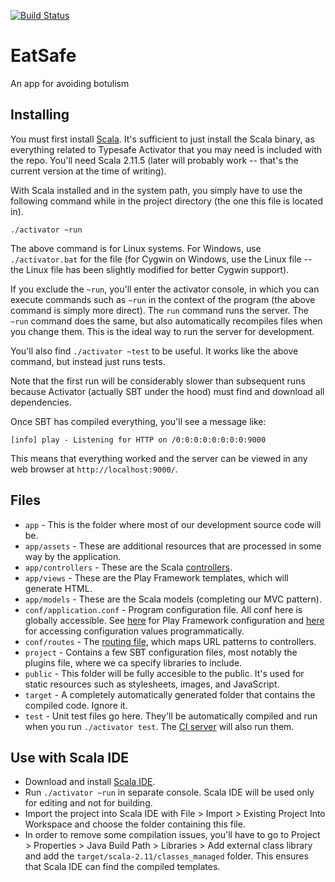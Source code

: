 [![Build Status](https://magnum.travis-ci.com/MikeHoffert/EatSafe.svg?token=yXznwCPJBpA9S1h8k4E4&branch=master)](https://magnum.travis-ci.com/MikeHoffert/EatSafe)

# EatSafe
An app for avoiding botulism

## Installing

You must first install [Scala](http://www.scala-lang.org/download/). It's sufficient to just install
the Scala binary, as everything related to Typesafe Activator that you may need is included with
the repo. You'll need Scala 2.11.5 (later will probably work -- that's the current version at the
time of writing).

With Scala installed and in the system path, you simply have to use the following command while in
the project directory (the one this file is located in).

```
./activator ~run
```

The above command is for Linux systems. For Windows, use `./activator.bat` for the file (for
Cygwin on Windows, use the Linux file -- the Linux file has been slightly modified for better
Cygwin support).

If you exclude the `~run`, you'll enter the activator console, in which you can execute commands
such as `~run` in the context of the program (the above command is simply more direct). The `run`
command runs the server. The `~run` command does the same, but also automatically recompiles files
when you change them. This is the ideal way to run the server for development.

You'll also find `./activator ~test` to be useful. It works like the above command, but instead just
runs tests.

Note that the first run will be considerably slower than subsequent runs because Activator (actually
SBT under the hood) must find and download all dependencies.

Once SBT has compiled everything, you'll see a message like:

```
[info] play - Listening for HTTP on /0:0:0:0:0:0:0:0:9000
```

This means that everything worked and the server can be viewed in any web browser at
`http://localhost:9000/`.

## Files

* `app` - This is the folder where most of our development source code will be.
* `app/assets` - These are additional resources that are processed in some way by the application.
* `app/controllers` - These are the Scala [controllers](https://www.playframework.com/documentation/2.3.7/ScalaActions).
* `app/views` - These are the Play Framework templates, which will generate HTML.
* `app/models` - These are the Scala models (completing our MVC pattern).
* `conf/application.conf` - Program configuration file. All conf here is globally accessible.
  See [here](https://www.playframework.com/documentation/2.3.7/Configuration) for Play Framework
  configuration and [here](http://stackoverflow.com/a/10534049/1968462) for accessing configuration
  values programmatically.
* `conf/routes` - The [routing file](https://www.playframework.com/documentation/2.3.7/ScalaRouting),
  which maps URL patterns to controllers.
* `project` - Contains a few SBT configuration files, most notably the plugins file, where we ca
  specify libraries to include.
* `public` - This folder will be fully accesible to the public. It's used for static resources such
  as stylesheets, images, and JavaScript.
* `target` - A completely automatically generated folder that contains the compiled code. Ignore it.
* `test` - Unit test files go here. They'll be automatically compiled and run when you run
  `./activator test`. The [CI server](https://magnum.travis-ci.com/MikeHoffert/EatSafe.svg?token=yXznwCPJBpA9S1h8k4E4&branch=master)
  will also run them.

## Use with Scala IDE

* Download and install [Scala IDE](http://scala-ide.org/).
* Run `./activator ~run` in separate console. Scala IDE will be used only for editing and not
  for building.
* Import the project into Scala IDE with File > Import > Existing Project Into Workspace and choose
  the folder containing this file.
* In order to remove some compilation issues, you'll have to go to Project > Properties >
  Java Build Path > Libraries > Add external class library and add the `target/scala-2.11/classes_managed`
  folder. This ensures that Scala IDE can find the compiled templates.